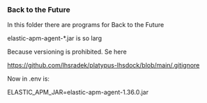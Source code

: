 ### Back to the Future

In this folder there are programs for Back to the Future

elastic-apm-agent-*.jar is so larg

Because versioning is prohibited. Se here

https://github.com/lhsradek/platypus-lhsdock/blob/main/.gitignore

Now in .env is:

ELASTIC_APM_JAR=elastic-apm-agent-1.36.0.jar
